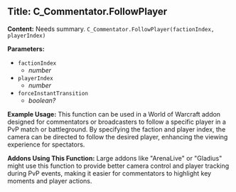 ## Title: C_Commentator.FollowPlayer

**Content:**
Needs summary.
`C_Commentator.FollowPlayer(factionIndex, playerIndex)`

**Parameters:**
- `factionIndex`
  - *number*
- `playerIndex`
  - *number*
- `forceInstantTransition`
  - *boolean?*

**Example Usage:**
This function can be used in a World of Warcraft addon designed for commentators or broadcasters to follow a specific player in a PvP match or battleground. By specifying the faction and player index, the camera can be directed to follow the desired player, enhancing the viewing experience for spectators.

**Addons Using This Function:**
Large addons like "ArenaLive" or "Gladius" might use this function to provide better camera control and player tracking during PvP events, making it easier for commentators to highlight key moments and player actions.